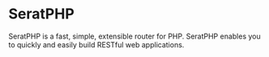 # SeratPHP
SeratPHP is a fast, simple, extensible router for PHP. SeratPHP enables you to quickly and easily build RESTful web applications.
